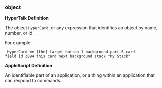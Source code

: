 ### object

<b>HyperTalk Definition</b>

The object <code>HyperCard</code>, or any expression that identifies an object by name, number, or id.

For example:

<code><pre>
HyperCard
me
[the] target
button 1
background part 6
card field id 3894
this card
next background
stack "My Stack"
</pre></code>

<b>AppleScript Definition</b>

An identifiable part of an application, or a thing within an application that can respond to commands. 
